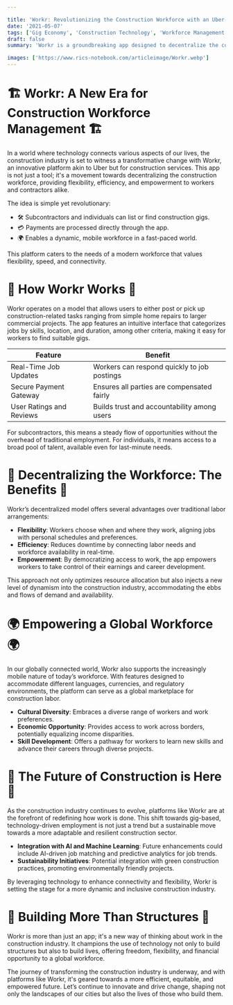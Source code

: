 ```yaml
---

title: 'Workr: Revolutionizing the Construction Workforce with an Uber-Like Platform'
date: '2021-05-07'
tags: ['Gig Economy', 'Construction Technology', 'Workforce Management', 'Innovation']
draft: false
summary: 'Workr is a groundbreaking app designed to decentralize the construction workforce, enabling subcontractors and individuals to connect on-the-fly. This blog post explores how this platform empowers workers and transforms the construction industry in our technologically driven world.'

images: ['https://www.rics-notebook.com/articleimage/Workr.webp']
---
```


# 🏗️ Workr: A New Era for Construction Workforce Management 🏗️

In a world where technology connects various aspects of our lives, the construction industry is set to witness a transformative change with Workr, an innovative platform akin to Uber but for construction services. This app is not just a tool; it's a movement towards decentralizing the construction workforce, providing flexibility, efficiency, and empowerment to workers and contractors alike.

The idea is simple yet revolutionary:

- 🛠️ Subcontractors and individuals can list or find construction gigs.
- 💳 Payments are processed directly through the app.
- 🌍 Enables a dynamic, mobile workforce in a fast-paced world.

This platform caters to the needs of a modern workforce that values flexibility, speed, and connectivity.

# 📲 How Workr Works 📲

Workr operates on a model that allows users to either post or pick up construction-related tasks ranging from simple home repairs to larger commercial projects. The app features an intuitive interface that categorizes jobs by skills, location, and duration, among other criteria, making it easy for workers to find suitable gigs.

| Feature                  | Benefit                                     |
| ------------------------ | ------------------------------------------- |
| Real-Time Job Updates    | Workers can respond quickly to job postings |
| Secure Payment Gateway   | Ensures all parties are compensated fairly  |
| User Ratings and Reviews | Builds trust and accountability among users |

For subcontractors, this means a steady flow of opportunities without the overhead of traditional employment. For individuals, it means access to a broad pool of talent, available even for last-minute needs.

# 🔄 Decentralizing the Workforce: The Benefits 🔄

Workr’s decentralized model offers several advantages over traditional labor arrangements:

- **Flexibility**: Workers choose when and where they work, aligning jobs with personal schedules and preferences.
- **Efficiency**: Reduces downtime by connecting labor needs and workforce availability in real-time.
- **Empowerment**: By democratizing access to work, the app empowers workers to take control of their earnings and career development.

This approach not only optimizes resource allocation but also injects a new level of dynamism into the construction industry, accommodating the ebbs and flows of demand and availability.

# 🌍 Empowering a Global Workforce 🌍

In our globally connected world, Workr also supports the increasingly mobile nature of today’s workforce. With features designed to accommodate different languages, currencies, and regulatory environments, the platform can serve as a global marketplace for construction labor.

- **Cultural Diversity**: Embraces a diverse range of workers and work preferences.
- **Economic Opportunity**: Provides access to work across borders, potentially equalizing income disparities.
- **Skill Development**: Offers a pathway for workers to learn new skills and advance their careers through diverse projects.

# 🚀 The Future of Construction is Here 🚀

As the construction industry continues to evolve, platforms like Workr are at the forefront of redefining how work is done. This shift towards gig-based, technology-driven employment is not just a trend but a sustainable move towards a more adaptable and resilient construction sector.

- **Integration with AI and Machine Learning**: Future enhancements could include AI-driven job matching and predictive analytics for job trends.
- **Sustainability Initiatives**: Potential integration with green construction practices, promoting environmentally friendly projects.

By leveraging technology to enhance connectivity and flexibility, Workr is setting the stage for a more dynamic and inclusive construction industry.

# 🌟 Building More Than Structures 🌟

Workr is more than just an app; it's a new way of thinking about work in the construction industry. It champions the use of technology not only to build structures but also to build lives, offering freedom, flexibility, and financial opportunity to a global workforce.

The journey of transforming the construction industry is underway, and with platforms like Workr, it's geared towards a more efficient, equitable, and empowered future. Let’s continue to innovate and drive change, shaping not only the landscapes of our cities but also the lives of those who build them.
